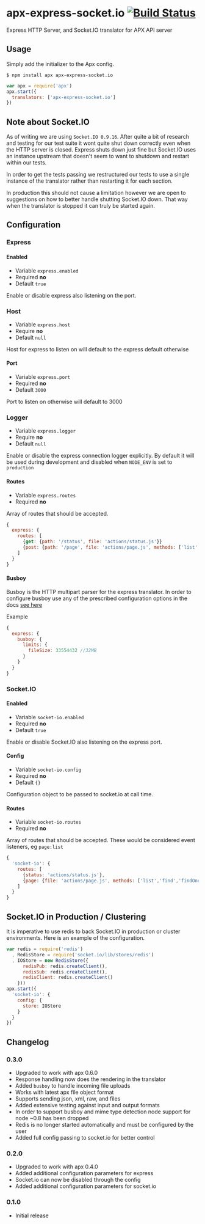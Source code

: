 apx-express-socket.io [![Build Status](https://travis-ci.org/snailjs/apx-express-socket.io.png?branch=master)](https://travis-ci.org/snailjs/apx-express-socket.io)
============

Express HTTP Server, and Socket.IO translator for APX API server

## Usage

Simply add the initializer to the Apx config.

```
$ npm install apx apx-express-socket.io
```

```js
var apx = require('apx')
apx.start({
  translators: ['apx-express-socket.io']
})
```

## Note about Socket.IO

As of writing we are using `Socket.IO 0.9.16`. After quite a bit of research and testing for our test
suite it wont quite shut down correctly even when the HTTP server is closed. Express shuts down just fine
but Socket.IO uses an instance upstream that doesn't seem to want to shutdown and restart within our tests.

In order to get the tests passing we restructured our tests to use a single instance of the translator rather than
restarting it for each section.

In production this should not cause a limitation however we are open to suggestions on how to better handle shutting
Socket.IO down. That way when the translator is stopped it can truly be started again.

## Configuration

### Express

#### Enabled
* Variable `express.enabled`
* Required **no**
* Default `true`

Enable or disable express also listening on the port.

### Host
* Variable `express.host`
* Require **no**
* Default `null`

Host for express to listen on will default to the express default otherwise

#### Port
* Variable `express.port`
* Required **no**
* Default `3000`

Port to listen on otherwise will default to 3000

### Logger
* Variable `express.logger`
* Require **no**
* Default `null`

Enable or disable the express connection logger explicitly. By default it will
be used during development and disabled when `NODE_ENV` is set to `production`

#### Routes
* Variable `express.routes`
* Required **no**

Array of routes that should be accepted.

```js
{
  express: {
    routes: [
      {get: {path: '/status', file: 'actions/status.js'}}
      {post: {path: '/page', file: 'actions/page.js', methods: ['list','find','findOne','save','remove']}}
    ]
  }
}
```

#### Busboy

Busboy is the HTTP multipart parser for the express translator. In order to configure busboy
use any of the prescribed configuration options in the docs [see here](https://github.com/mscdex/busboy#busboy-methods)

Example
```js
{
  express: {
    busboy: {
      limits: {
        fileSize: 33554432 //32MB
      }
    }
  }
}
```

### Socket.IO

#### Enabled
* Variable `socket-io.enabled`
* Required **no**
* Default `true`

Enable or disable Socket.IO also listening on the express port.

#### Config
* Variable `socket-io.config`
* Required **no**
* Default `{}`

Configuration object to be passed to socket.io at call time.

#### Routes
* Variable `socket-io.routes`
* Required **no**

Array of routes that should be accepted. These would be considered event listeners, eg `page:list`

```js
{
  'socket-io': {
    routes: [
      {status: 'actions/status.js'},
      {page: {file: 'actions/page.js', methods: ['list','find','findOne','save','remove']}}
    ]
  }
}
```

## Socket.IO in Production / Clustering

It is imperative to use redis to back Socket.IO in production or cluster environments. Here is an example of the
configuration.

```js
var redis = require('redis')
  , RedisStore = require('socket.io/lib/stores/redis')
  , IOStore = new RedisStore({
      redisPub: redis.createClient(),
      redisSub: redis.createClient(),
      redisClient: redis.createClient()
    }))
apx.start({
  'socket-io': {
    config: {
      store: IOStore
    }
  }
})
```

## Changelog

### 0.3.0
* Upgraded to work with apx 0.6.0
* Response handling now does the rendering in the translator
* Added `busboy` to handle incoming file uploads
* Works with latest apx file object format
* Supports sending json, xml, raw, and files
* Added extensive testing against input and output formats
* In order to support busboy and mime type detection node support for node ~0.8 has been dropped
* Redis is no longer started automatically and must be configured by the user
* Added full config passing to socket.io for better control

### 0.2.0
* Upgraded to work with apx 0.4.0
* Added additional configuration parameters for express
* Socket.io can now be disabled through the config
* Added additional configuration parameters for socket.io

### 0.1.0
* Initial release
